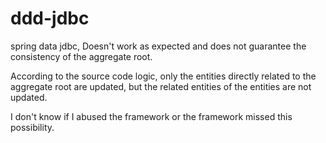 # ddd-jdbc
spring data jdbc, Doesn't work as expected and does not guarantee the consistency of the aggregate root.

According to the source code logic, only the entities directly related to the aggregate root are updated, but the related entities of the entities are not updated.

I don't know if I abused the framework or the framework missed this possibility.
